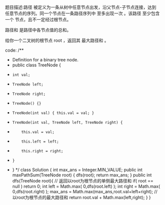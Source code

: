 题目描述:路径 被定义为一条从树中任意节点出发，沿父节点-子节点连接，达到任意节点的序列。同一个节点在一条路径序列中 至多出现一次 。该路径 至少包含一个 节点，且不一定经过根节点。

路径和 是路径中各节点值的总和。

给你一个二叉树的根节点 root ，返回其 最大路径和 。

code:
  /**
 * Definition for a binary tree node.
 * public class TreeNode {
 *     int val;
 *     TreeNode left;
 *     TreeNode right;
 *     TreeNode() {}
 *     TreeNode(int val) { this.val = val; }
 *     TreeNode(int val, TreeNode left, TreeNode right) {
 *         this.val = val;
 *         this.left = left;
 *         this.right = right;
 *     }
 * }
 */
class Solution {
    int max_ans = Integer.MIN_VALUE;
    public int maxPathSum(TreeNode root) {
        dfs(root);
        return max_ans;
    }
    public int dfs(TreeNode root){ // 返回以root为根节点的单侧最大路径和
        if( root == null ) return 0;
        int left = Math.max( 0,dfs(root.left) );
        int right = Math.max( 0,dfs(root.right) );
        max_ans = Math.max(max_ans,root.val+left+right); // 以root为根节点的最大路径和
        return root.val + Math.max(left,right);
    }
}

